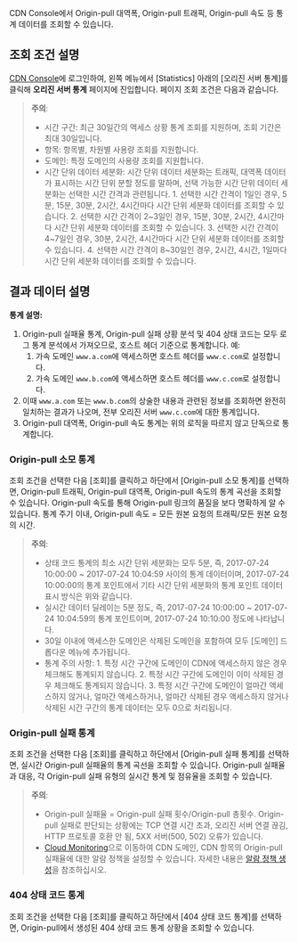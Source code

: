 CDN Console에서 Origin-pull 대역폭, Origin-pull 트래픽, Origin-pull 속도 등 통계 데이터를 조회할 수 있습니다.

## 조회 조건 설명
[CDN Console](https://console.cloud.tencent.com/cdn)에 로그인하여, 왼쪽 메뉴에서 [Statistics] 아래의 [오리진 서버 통계]를 클릭해 **오리진 서버 통계** 페이지에 진입합니다. 페이지 조회 조건은 다음과 같습니다.
> **주의**:
> + 시간 구간: 최근 30일간의 액세스 상황 통계 조회를 지원하며, 조회 기간은 최대 30일입니다.
> + 항목: 항목별, 차원별 사용량 조회를 지원합니다.
> + 도메인: 특정 도메인의 사용량 조회를 지원합니다.
> + 시간 단위 데이터 세분화: 시간 단위 데이터 세분화는 트래픽, 대역폭 데이터가 표시하는 시간 단위 분할 정도를 말하며, 선택 가능한 시간 단위 데이터 세분화는 선택한 시간 간격과 관련됩니다.
	1. 선택한 시간 간격이 1일인 경우, 5분, 15분, 30분, 2시간, 4시간마다 시간 단위 세분화 데이터를 조회할 수 있습니다.
	2. 선택한 시간 간격이 2~3일인 경우, 15분, 30분, 2시간, 4시간마다 시간 단위 세분화 데이터를 조회할 수 있습니다.
	3. 선택한 시간 간격이 4~7일인 경우, 30분, 2시간, 4시간마다 시간 단위 세분화 데이터를 조회할 수 있습니다.
	4. 선택한 시간 간격이 8~30일인 경우, 2시간, 4시간, 1일마다 시간 단위 세분화 데이터를 조회할 수 있습니다.

## 결과 데이터 설명
**통계 설명:**
1. Origin-pull 실패율 통계, Origin-pull 실패 상황 분석 및 404 상태 코드는 모두 로그 통계 분석에서 가져오므로, 호스트 헤더 기준으로 통계합니다. 예:
	1. 가속 도메인 ```www.a.com```에 액세스하면 호스트 헤더를 ```www.c.com```로 설정합니다.
	2. 가속 도메인 ```www.b.com```에 액세스하면 호스트 헤더를 ```www.c.com```로 설정합니다.
2. 이때 ```www.a.com``` 또는 ```www.b.com```의 상술한 내용과 관련된 정보를 조회하면 완전히 일치하는 결과가 나오며, 전부 오리진 서버 ```www.c.com```에 대한 통계입니다.
3. Origin-pull 대역폭, Origin-pull 속도 통계는 위의 로직을 따르지 않고 단독으로 통계합니다.

### Origin-pull 소모 통계
조회 조건을 선택한 다음 [조회]를 클릭하고 하단에서 [Origin-pull 소모 통계]를 선택하면, Origin-pull 트래픽, Origin-pull 대역폭, Origin-pull 속도의 통계 곡선을 조회할 수 있습니다.
Origin-pull 속도를 통해 Origin-pull 링크의 품질을 보다 명확하게 알 수 있습니다. 통계 주기 이내, Origin-pull 속도 = 모든 원본 요청의 트래픽/모든 원본 요청의 시간.
> **주의**:
> + 상태 코드 통계의 최소 시간 단위 세분화는 모두 5분, 즉, 2017-07-24 10:00:00 ~ 2017-07-24 10:04:59 사이의 통계 데이터이며, 2017-07-24 10:00:00의 통계 포인트에서 기타 시간 단위 세분화의 통계 포인트 데이터 표시 방식은 위와 같습니다.
> + 실시간 데이터 딜레이는 5분 정도, 즉, 2017-07-24 10:00:00 ~ 2017-07-24 10:04:59의 통계 포인트이며, 2017-07-24 10:10:00 정도에 나타납니다.
> + 30일 이내에 액세스한 도메인은 삭제된 도메인을 포함하여 모두 [도메인] 드롭다운 메뉴에 추가됩니다.
> + 통계 주의 사항:
	1. 특정 시간 구간에 도메인이 CDN에 액세스하지 않은 경우 체크해도 통계되지 않습니다.
	2. 특정 시간 구간에 도메인이 이미 삭제된 경우 체크해도 통계되지 않습니다.
	3. 특정 시간 구간에 도메인이 얼마간 액세스하지 않거나, 얼마간 액세스하거나, 얼마간 삭제된 경우 액세스하지 않거나 삭제된 시간 구간의 통계 데이터는 모두 0으로 처리됩니다.

### Origin-pull 실패 통계
조회 조건을 선택한 다음 [조회]를 클릭하고 하단에서 [Origin-pull 실패 통계]를 선택하면, 실시간 Origin-pull 실패율의 통계 곡선을 조회할 수 있습니다.
Origin-pull 실패율과 대응, 각 Origin-pull 실패 유형의 실시간 통계 및 점유율을 조회할 수 있습니다.
> **주의**: 
> + Origin-pull 실패율 = Origin-pull 실패 횟수/Origin-pull 총횟수. Origin-pull 실패로 판단되는 상황에는 TCP 연결 시간 초과, 오리진 서버 연결 끊김, HTTP 프로토콜 호환 안 됨, 5XX 서버(500, 502) 오류가 있습니다.
> + [Cloud Monitoring](https://console.cloud.tencent.com/monitor/policylist)으로 이동하여 CDN 도메인, CDN 항목의 Origin-pull 실패율에 대한 알람 정책을 설정할 수 있습니다. 자세한 내용은 [알람 정책 생성](https://intl.cloud.tencent.com/document/product/248/6215)을 참조하십시오.

### 404 상태 코드 통계
조회 조건을 선택한 다음 [조회]를 클릭하고 하단에서 [404 상태 코드 통계]를 선택하면, Origin-pull에서 생성된 404 상태 코드 통계 상황을 조회할 수 있습니다.